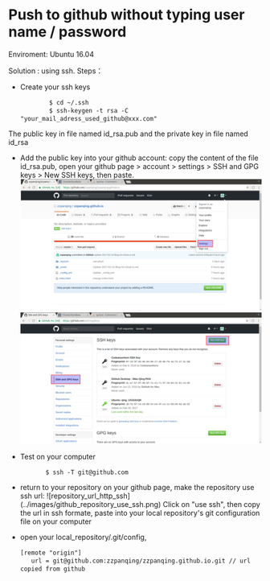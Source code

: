 # Push to github without typing user name / password

Enviroment: Ubuntu 16.04

Solution : using ssh.  Steps：
* Create your ssh keys 

              $ cd ~/.ssh
              $ ssh-keygen -t rsa -C "your_mail_adress_used_github@xxx.com"

The public key in file named id_rsa.pub and the private key in file named id_rsa

* Add the public key into your github account: copy the content of the file id_rsa.pub, open your github page > account > settings > SSH and GPG keys > New SSH keys, then paste.
![account](../images/github_account_setting.png)
![setting](../images/github_account_setting_SSH.png)

* Test on your computer

             $ ssh -T git@github.com 

* return to your repository on your github page, make the repository use ssh url: 
![repository_url_http_ssh] (../images/github_repository_use_ssh.png)
Click on "use ssh", then copy the url in ssh formate, paste into your local repository's git configuration file on your computer

* open your local_repository/.git/config,  
   
      [remote "origin"] 	   
         url = git@github.com:zzpanqing/zzpanqing.github.io.git // url copied from github
 



